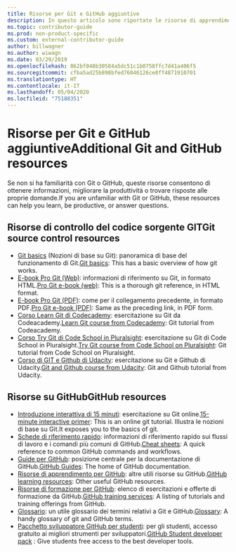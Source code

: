 ```yaml
---
title: Risorse per Git e GitHub aggiuntive
description: In questo articolo sono riportate le risorse di apprendimento per Git e GitHub consigliate per aggiungere contributi a docs.microsoft.com.
ms.topic: contributor-guide
ms.prod: non-product-specific
ms.custom: external-contributor-guide
author: billwagner
ms.author: wiwagn
ms.date: 03/29/2019
ms.openlocfilehash: 862bf048b30584a5dc51c1b0758ffc7d41a406f5
ms.sourcegitcommit: cfba5ad25b898bfed76046126ce8ff4871910701
ms.translationtype: HT
ms.contentlocale: it-IT
ms.lasthandoff: 05/04/2020
ms.locfileid: "75188351"
---
```

# <a name="additional-git-and-github-resources"></a><span data-ttu-id="55a48-103">Risorse per Git e GitHub aggiuntive</span><span class="sxs-lookup"><span data-stu-id="55a48-103">Additional Git and GitHub resources</span></span>

<span data-ttu-id="55a48-104">Se non si ha familiarità con Git o GitHub, queste risorse consentono di ottenere informazioni, migliorare la produttività o trovare risposte alle proprie domande.</span><span class="sxs-lookup"><span data-stu-id="55a48-104">If you are unfamiliar with Git or GitHub, these resources can help you learn, be productive, or answer questions.</span></span>

## <a name="git-source-control-resources"></a><span data-ttu-id="55a48-105">Risorse di controllo del codice sorgente GIT</span><span class="sxs-lookup"><span data-stu-id="55a48-105">Git source control resources</span></span>

- <span data-ttu-id="55a48-106">[Git basics](https://go.microsoft.com/fwlink/?linkid=853939) (Nozioni di base su Git): panoramica di base del funzionamento di Git.</span><span class="sxs-lookup"><span data-stu-id="55a48-106">[Git basics](https://go.microsoft.com/fwlink/?linkid=853939): This has a basic overview of how git works.</span></span>
- <span data-ttu-id="55a48-107">[E-book Pro Git (Web)](https://go.microsoft.com/fwlink/?linkid=853940): informazioni di riferimento su Git, in formato HTML.</span><span class="sxs-lookup"><span data-stu-id="55a48-107">[Pro Git e-book (web)](https://go.microsoft.com/fwlink/?linkid=853940): This is a thorough git reference, in HTML format.</span></span>
- <span data-ttu-id="55a48-108">[E-book Pro Git (PDF)](https://progit2.s3.amazonaws.com/en/2016-03-22-f3531/progit-en.1084.pdf): come per il collegamento precedente, in formato PDF.</span><span class="sxs-lookup"><span data-stu-id="55a48-108">[Pro Git e-book (PDF)](https://progit2.s3.amazonaws.com/en/2016-03-22-f3531/progit-en.1084.pdf): Same as the preceding link, in PDF form.</span></span>
- <span data-ttu-id="55a48-109">[Corso Learn Git di Codecademy](https://www.codecademy.com/learn/learn-git): esercitazione su Git da Codeacademy.</span><span class="sxs-lookup"><span data-stu-id="55a48-109">[Learn Git course from Codecademy](https://www.codecademy.com/learn/learn-git): Git tutorial from Codeacademy.</span></span>
- <span data-ttu-id="55a48-110">[Corso Try Git di Code School in Pluralsight](https://www.pluralsight.com/courses/code-school-git-real): esercitazione su Git di Code School in Pluralsight.</span><span class="sxs-lookup"><span data-stu-id="55a48-110">[Try Git course from Code School on Pluralsight](https://www.pluralsight.com/courses/code-school-git-real): Git tutorial from Code School on Pluralsight.</span></span>
- <span data-ttu-id="55a48-111">[Corso di GIT e Github di Udacity](https://www.udacity.com/course/how-to-use-git-and-github--ud775): esercitazione su Git e Github di Udacity.</span><span class="sxs-lookup"><span data-stu-id="55a48-111">[Git and Github course from Udacity](https://www.udacity.com/course/how-to-use-git-and-github--ud775): Git and Github tutorial from Udacity.</span></span>

## <a name="github-resources"></a><span data-ttu-id="55a48-112">Risorse su GitHub</span><span class="sxs-lookup"><span data-stu-id="55a48-112">GitHub resources</span></span>

- <span data-ttu-id="55a48-113">[Introduzione interattiva di 15 minuti](https://try.github.io/): esercitazione su Git online.</span><span class="sxs-lookup"><span data-stu-id="55a48-113">[15-minute interactive primer](https://try.github.io/): This is an online git tutorial.</span></span> <span data-ttu-id="55a48-114">Illustra le nozioni di base su Git.</span><span class="sxs-lookup"><span data-stu-id="55a48-114">It exposes you to the basics of git.</span></span>
- <span data-ttu-id="55a48-115">[Schede di riferimento rapido](https://go.microsoft.com/fwlink/?linkid=853941): informazioni di riferimento rapido sui flussi di lavoro e i comandi più comuni di GitHub.</span><span class="sxs-lookup"><span data-stu-id="55a48-115">[Cheat sheets](https://go.microsoft.com/fwlink/?linkid=853941): A quick reference to common GitHub commands and workflows.</span></span>
- <span data-ttu-id="55a48-116">[Guide per GitHub](https://guides.github.com/): posizione centrale per la documentazione di GitHub.</span><span class="sxs-lookup"><span data-stu-id="55a48-116">[GitHub Guides](https://guides.github.com/): The home of GitHub documentation.</span></span>
- <span data-ttu-id="55a48-117">[Risorse di apprendimento per GitHub](https://help.github.com/articles/git-and-github-learning-resources/): altre utili risorse su GitHub.</span><span class="sxs-lookup"><span data-stu-id="55a48-117">[GitHub learning resources](https://help.github.com/articles/git-and-github-learning-resources/): Other useful GitHub resources.</span></span>
- <span data-ttu-id="55a48-118">[Risorse di formazione per GitHub](https://services.github.com/training/): elenco di esercitazioni e offerte di formazione da GitHub.</span><span class="sxs-lookup"><span data-stu-id="55a48-118">[GitHub training services](https://services.github.com/training/): A listing of tutorials and training offerings from GitHub.</span></span>
- <span data-ttu-id="55a48-119">[Glossario](https://help.github.com/articles/github-glossary): un utile glossario dei termini relativi a Git e GitHub.</span><span class="sxs-lookup"><span data-stu-id="55a48-119">[Glossary](https://help.github.com/articles/github-glossary): A handy glossary of git and GitHub terms.</span></span>
- <span data-ttu-id="55a48-120">[Pacchetto sviluppatore GitHub per studenti](https://education.github.com/pack): per gli studenti, accesso gratuito ai migliori strumenti per sviluppatori.</span><span class="sxs-lookup"><span data-stu-id="55a48-120">[GitHub Student developer pack](https://education.github.com/pack) : Give students free access to the best developer tools.</span></span>
